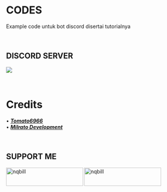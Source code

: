 # CODES

Example code untuk bot discord disertai tutorialnya

<br/>

## DISCORD SERVER
<a href="https://discord.gg/homely"><img src="https://discord.com/api/guilds/809075831368450048/widget.png?style=banner4"></a>

<br/>

# Credits

• **_[Tomato6966](https://github.com/Tomato6966)_** <br/>
• **_[Milrato Development](https://github.com/Milrato-Development)_**

<br/>

## SUPPORT ME

<p><a href="https://www.buymeacoffee.com/nqbill"> <img align="left" src="https://cdn.buymeacoffee.com/buttons/v2/default-yellow.png" height="50" width="210" alt="nqbill" /></a><a href="https://ko-fi.com/nqbill"> <img align="left" src="https://cdn.ko-fi.com/cdn/kofi3.png?v=3" height="50" width="210" alt="nqbill" /></a></p><br><br>
